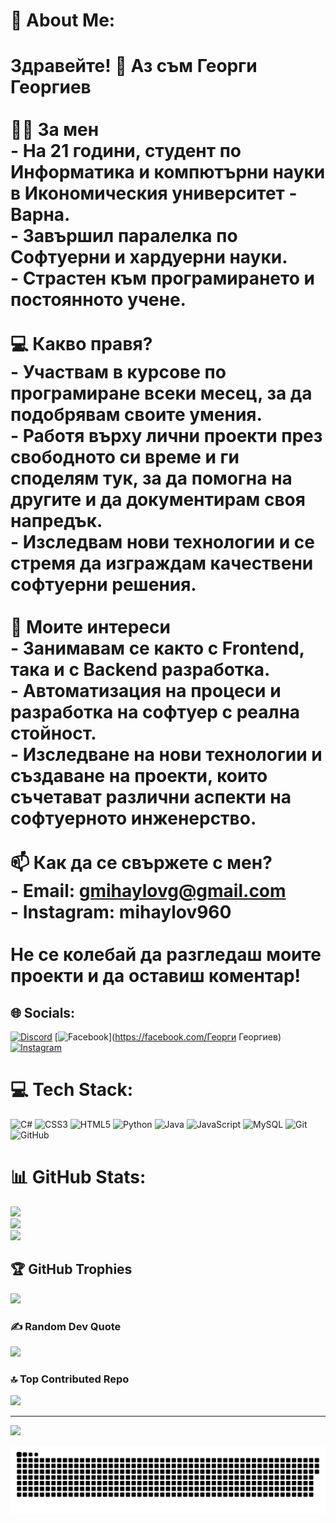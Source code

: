 # 💫 About Me:
# Здравейте! 👋 Аз съм Георги Георгиев<br><br>👨‍🎓 За мен<br>- На 21 години, студент по Информатика и компютърни науки в Икономическия университет - Варна.  <br>- Завършил паралелка по Софтуерни и хардуерни науки.  <br>- Страстен към програмирането и постоянното учене.  <br><br>💻 Какво правя?  <br>- Участвам в курсове по програмиране всеки месец, за да подобрявам своите умения.  <br>- Работя върху лични проекти през свободното си време и ги споделям тук, за да помогна на другите и да документирам своя напредък.  <br>- Изследвам нови технологии и се стремя да изграждам качествени софтуерни решения.  <br><br>🎯 Моите интереси  <br>- Занимавам се както с Frontend, така и с Backend разработка.  <br>- Автоматизация на процеси и разработка на софтуер с реална стойност.  <br>- Изследване на нови технологии и създаване на проекти, които съчетават различни аспекти на софтуерното инженерство.  <br><br>📫 Как да се свържете с мен?  <br>- Email: gmihaylovg@gmail.com<br>- Instagram: mihaylov960<br><br>Не се колебай да разгледаш моите проекти и да оставиш коментар!


## 🌐 Socials:
[![Discord](https://img.shields.io/badge/Discord-%237289DA.svg?logo=discord&logoColor=white)](https://discord.gg/bggeorge1912#2348) [![Facebook](https://img.shields.io/badge/Facebook-%231877F2.svg?logo=Facebook&logoColor=white)](https://facebook.com/Георги Георгиев) [![Instagram](https://img.shields.io/badge/Instagram-%23E4405F.svg?logo=Instagram&logoColor=white)](https://instagram.com/mihaylov960) 

# 💻 Tech Stack:
![C#](https://img.shields.io/badge/c%23-%23239120.svg?style=for-the-badge&logo=csharp&logoColor=white) ![CSS3](https://img.shields.io/badge/css3-%231572B6.svg?style=for-the-badge&logo=css3&logoColor=white) ![HTML5](https://img.shields.io/badge/html5-%23E34F26.svg?style=for-the-badge&logo=html5&logoColor=white) ![Python](https://img.shields.io/badge/python-3670A0?style=for-the-badge&logo=python&logoColor=ffdd54) ![Java](https://img.shields.io/badge/java-%23ED8B00.svg?style=for-the-badge&logo=openjdk&logoColor=white) ![JavaScript](https://img.shields.io/badge/javascript-%23323330.svg?style=for-the-badge&logo=javascript&logoColor=%23F7DF1E) ![MySQL](https://img.shields.io/badge/mysql-4479A1.svg?style=for-the-badge&logo=mysql&logoColor=white) ![Git](https://img.shields.io/badge/git-%23F05033.svg?style=for-the-badge&logo=git&logoColor=white) ![GitHub](https://img.shields.io/badge/github-%23121011.svg?style=for-the-badge&logo=github&logoColor=white)
# 📊 GitHub Stats:
![](https://github-readme-stats.vercel.app/api?username=GeorgiGeorgiev-IT&theme=radical&hide_border=true&include_all_commits=false&count_private=false)<br/>
![](https://github-readme-streak-stats.herokuapp.com/?user=GeorgiGeorgiev-IT&theme=radical&hide_border=true)<br/>
![](https://github-readme-stats.vercel.app/api/top-langs/?username=GeorgiGeorgiev-IT&theme=radical&hide_border=true&include_all_commits=false&count_private=false&layout=compact)

## 🏆 GitHub Trophies
![](https://github-profile-trophy.vercel.app/?username=GeorgiGeorgiev-IT&theme=radical&no-frame=false&no-bg=false&margin-w=4)

### ✍️ Random Dev Quote
![](https://quotes-github-readme.vercel.app/api?type=horizontal&theme=radical)

### 🔝 Top Contributed Repo
![](https://github-contributor-stats.vercel.app/api?username=GeorgiGeorgiev-IT&limit=5&theme=dark&combine_all_yearly_contributions=true)

---
[![](https://visitcount.itsvg.in/api?id=GeorgiGeorgiev-IT&icon=0&color=0)](https://visitcount.itsvg.in)

![snake gif](https://github.com/GeorgiGeorgiev-IT/GeorgiGeorgiev-IT/blob/output/github-snake-dark.svg)

<!-- Proudly created with GPRM ( https://gprm.itsvg.in ) -->
